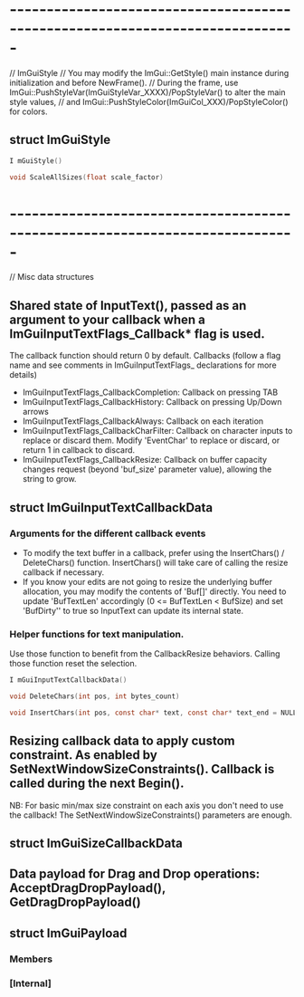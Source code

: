 # -----------------------------------------------------------------------------
// ImGuiStyle
// You may modify the ImGui::GetStyle() main instance during initialization and before NewFrame().
// During the frame, use ImGui::PushStyleVar(ImGuiStyleVar_XXXX)/PopStyleVar() to alter the main style values,
// and ImGui::PushStyleColor(ImGuiCol_XXX)/PopStyleColor() for colors.
## struct  **<struct> ImGuiStyle**

``` c
I mGuiStyle()
```

``` c
void ScaleAllSizes(float scale_factor)
```
# -----------------------------------------------------------------------------
// Misc data structures
## Shared state of InputText(), passed as an argument to your callback when a ImGuiInputTextFlags_Callback* flag is used.
The callback function should return 0 by default.
Callbacks (follow a flag name and see comments in ImGuiInputTextFlags_ declarations for more details)
- ImGuiInputTextFlags_CallbackCompletion:  Callback on pressing TAB
- ImGuiInputTextFlags_CallbackHistory:     Callback on pressing Up/Down arrows
- ImGuiInputTextFlags_CallbackAlways:      Callback on each iteration
- ImGuiInputTextFlags_CallbackCharFilter:  Callback on character inputs to replace or discard them. Modify 'EventChar' to replace or discard, or return 1 in callback to discard.
- ImGuiInputTextFlags_CallbackResize:      Callback on buffer capacity changes request (beyond 'buf_size' parameter value), allowing the string to grow.
## struct  **<struct> ImGuiInputTextCallbackData**
### Arguments for the different callback events
- To modify the text buffer in a callback, prefer using the InsertChars() / DeleteChars() function. InsertChars() will take care of calling the resize callback if necessary.
- If you know your edits are not going to resize the underlying buffer allocation, you may modify the contents of 'Buf[]' directly. You need to update 'BufTextLen' accordingly (0 <= BufTextLen < BufSize) and set 'BufDirty'' to true so InputText can update its internal state.


### Helper functions for text manipulation.
Use those function to benefit from the CallbackResize behaviors. Calling those function reset the selection.



``` c
I mGuiInputTextCallbackData()
```

``` c
void DeleteChars(int pos, int bytes_count)
```

``` c
void InsertChars(int pos, const char* text, const char* text_end = NULL)
```
## Resizing callback data to apply custom constraint. As enabled by SetNextWindowSizeConstraints(). Callback is called during the next Begin().
NB: For basic min/max size constraint on each axis you don't need to use the callback! The SetNextWindowSizeConstraints() parameters are enough.
## struct  **<struct> ImGuiSizeCallbackData**
## Data payload for Drag and Drop operations: AcceptDragDropPayload(), GetDragDropPayload()
## struct  **<struct> ImGuiPayload**
### Members


### [Internal]


